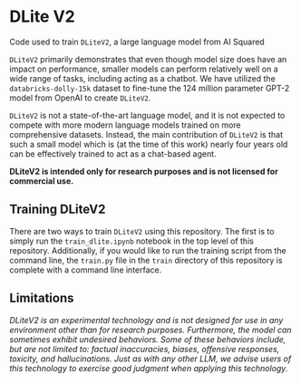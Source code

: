 # DLite V2

Code used to train `DLiteV2`, a large language model from AI Squared

`DLiteV2` primarily demonstrates that even though model size does have an impact on performance, smaller models can perform relatively well on a wide range of tasks, including acting as a chatbot. We have utilized the `databricks-dolly-15k` dataset to fine-tune the 124 million parameter GPT-2 model from OpenAI to create `DLiteV2`.

`DLiteV2` is not a state-of-the-art language model, and it is not expected to compete with more modern language models trained on more comprehensive datasets. Instead, the main contribution of `DLiteV2` is that such a small model which is (at the time of this work) nearly four years old can be effectively trained to act as a chat-based agent.

**DLiteV2 is intended only for research purposes and is not licensed for commercial use.**

## Training DLiteV2

There are two ways to train `DLiteV2` using this repository. The first is to simply run the `train_dlite.ipynb` notebook in the top level of this repository. Additionally, if you would like to run the training script from the command line, the `train.py` file in the `train` directory of this repository is complete with a command line interface.

## Limitations

*DLiteV2 is an experimental technology and is not designed for use in any environment other than for research purposes. Furthermore, the model can sometimes exhibit undesired behaviors. Some of these behaviors include, but are not limited to: factual inaccuracies, biases, offensive responses, toxicity, and hallucinations. Just as with any other LLM, we advise users of this technology to exercise good judgment when applying this technology.*
